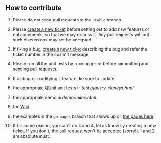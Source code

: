 ## How to contribute

 1. Please do not send pull requests to the `stable` branch.

 1. Please [create a new ticket](https://github.com/yapapaya/jquery-cloneya/issues/new) before setting out to add new features or enhancements, so that we may discuss it. Any pull requests without such discussions may not be accepted.

 1. If fixing a bug, [create a new ticket](https://github.com/yapapaya/jquery-cloneya/issues/new) describing the bug and refer the ticket number in the commit message.

 1. Please run all the unit tests by running `grunt` before committing and sending pull requests.

 1. If adding or modifying a feature, be sure to update:

  1. the appropriate [QUnit](http://qunitjs.com/) unit tests in *tests/jquery-cloneya.html*.
  1. the appropriate demo in *demo/index.html*.
  1. the [Wiki](https://github.com/yapapaya/jquery-cloneya/wiki)
  1. the examples in the `gh-pages` branch that shows up on [the pages here](http://yapapaya.github.io/jquery-cloneya/)

 1. If for some reason, you can't do 3 and 4, let us know by creating a new ticket. If you don't, the pull request won't be accepted (sorry!). 1 and 2 are absolute must.